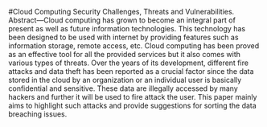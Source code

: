#Cloud Computing Security Challenges, Threats and Vulnerabilities.
Abstract—Cloud computing has grown to become an
integral part of present as well as future information
technologies. This technology has been designed to be used
with internet by providing features such as information
storage, remote access, etc. Cloud computing has been proved
as an effective tool for all the provided services but it also
comes with various types of threats. Over the years of its
development, different fire attacks and data theft has been
reported as a crucial factor since the data stored in the cloud
by an organization or an individual user is basically
confidential and sensitive. These data are illegally accessed by
many hackers and further it will be used to fire attack the user.
This paper mainly aims to highlight such attacks and provide
suggestions for sorting the data breaching issues.
